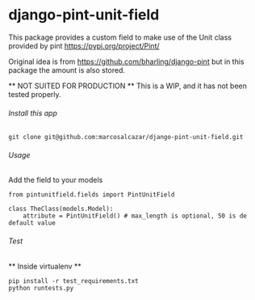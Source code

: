 # django-pint-unit-field

This package provides a custom field to make use of the Unit class provided by
pint https://pypi.org/project/Pint/

Original idea is from https://github.com/bharling/django-pint but in this package
the amount is also stored.

** NOT SUITED FOR PRODUCTION ** This is a WIP, and it has not been tested properly.

###### Install this app
`git clone git@github.com:marcosalcazar/django-pint-unit-field.git`

###### Usage
Add the field to your models
```
from pintunitfield.fields import PintUnitField

class TheClass(models.Model): 
    attribute = PintUnitField() # max_length is optional, 50 is de default value
```

###### Test

** Inside virtualenv **
```
pip install -r test_requirements.txt
python runtests.py
```
